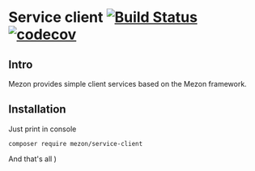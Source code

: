 # Service client [![Build Status](https://travis-ci.com/alexdodonov/mezon-service-client.svg?branch=master)](https://travis-ci.com/alexdodonov/mezon-mezon-service-client) [![codecov](https://codecov.io/gh/alexdodonov/mezon-mezon-service-client/branch/master/graph/badge.svg)](https://codecov.io/gh/alexdodonov/mezon-mezon-service-client)
## Intro

Mezon provides simple client services based on the Mezon framework.

## Installation

Just print in console

```
composer require mezon/service-client
```

And that's all )